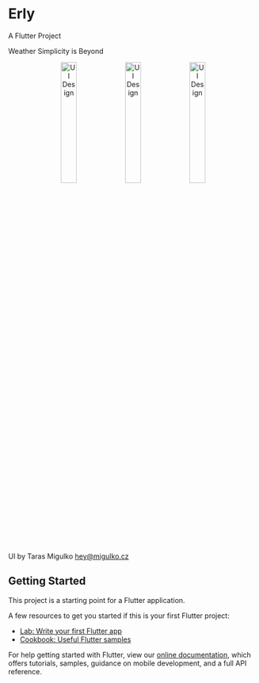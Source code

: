 # Erly

A Flutter Project

Weather Simplicity is Beyond
<p align="middle">
<img src= "https://cdn.dribbble.com/users/1998175/screenshots/6609092/attachments/1412569/1_.png" width="25%" alt = "UI Design" />
<img src= "https://cdn.dribbble.com/users/1998175/screenshots/6609092/attachments/1412568/2.png" width="25%" alt = "UI Design"/>
<img src= "https://cdn.dribbble.com/users/1998175/screenshots/6609092/attachments/1412567/3.png" width="25%" alt = "UI Design"/>
</p>
UI by Taras Migulko <a href="mailto:hey@migulko.cz"> hey@migulko.cz </a>


## Getting Started

This project is a starting point for a Flutter application.

A few resources to get you started if this is your first Flutter project:

- [Lab: Write your first Flutter app](https://flutter.dev/docs/get-started/codelab)
- [Cookbook: Useful Flutter samples](https://flutter.dev/docs/cookbook)

For help getting started with Flutter, view our
[online documentation](https://flutter.dev/docs), which offers tutorials,
samples, guidance on mobile development, and a full API reference.
